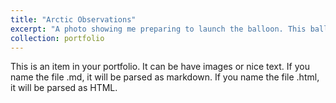 ```yaml
---
title: "Arctic Observations"
excerpt: "A photo showing me preparing to launch the balloon. This balloon is about 1.5 meters (approximately 5 feet) in diameter and gradually expands in size as it rises due to the decrease in air pressure. When the balloon reaches a diameter of 6 to 8 meters (20 to 25 feet), it bursts. <br/><img src='/images/Arctic_1.JPG'>"
collection: portfolio
---
```


This is an item in your portfolio. It can be have images or nice text. If you name the file .md, it will be parsed as markdown. If you name the file .html, it will be parsed as HTML. 
